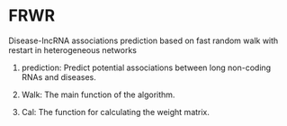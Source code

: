 # FRWR
Disease-IncRNA associations prediction based on fast random walk with restart in heterogeneous networks


1) prediction: Predict potential associations between long non-coding RNAs and diseases.

2) Walk: The main function of the algorithm.

3) Cal: The function for calculating the weight matrix.
